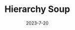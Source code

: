 ---
title: "Hierarchy Soup"
collection: projects
type: "Federated learning"
permalink: /projects/Hierarchy-Soup
venue: "Summer Intern"
date: 2023-7-20
location: "UT Austin"
---